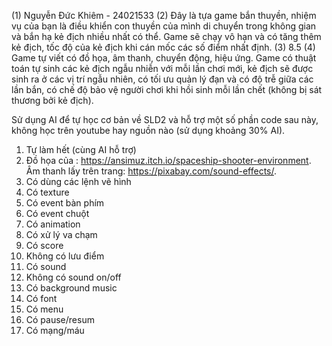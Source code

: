 (1) Nguyễn Đức Khiêm - 24021533
(2) Đây là tựa game bắn thuyền, nhiệm vụ của bạn là điều khiển con thuyền của mình di chuyển trong không gian và bắn hạ kẻ địch nhiều nhất có thể. Game sẽ chạy vô hạn và có tăng thêm kẻ địch, tốc độ của kẻ địch khi cán mốc các số điểm nhất định.
(3) 8.5
(4) Game tự viết có đồ họa, âm thanh, chuyển động, hiệu ứng. Game có thuật toán tự sinh các kẻ địch ngẫu nhiễn với mỗi lần chơi mới, kẻ địch sẽ được sinh ra ở các vị trí ngẫu nhiên, có tối ưu quản lý đạn và có độ trễ giữa các lần bắn, có chế độ bảo vệ người chơi khi hồi sinh mỗi lần chết (không bị sát thương bởi kẻ địch).

Sử dụng AI để tự học cơ bản về SLD2 và hỗ trợ một số phần code sau này, không học trên youtube hay nguồn nào (sử dụng khoảng 30% AI).

1. Tự làm hết (cùng AI hỗ trợ)
2. Đồ họa của : https://ansimuz.itch.io/spaceship-shooter-environment. Âm thanh lấy trên trang: https://pixabay.com/sound-effects/.
3. Có dùng các lệnh vẽ hình
4. Có texture
5. Có event bàn phím
6. Có event chuột
7. Có animation
8. Có xử lý va chạm
9. Có score
10. Không có lưu điểm
11. Có sound
12. Không có sound on/off
13. Có background music
14. Có font
15. Có menu
16. Có pause/resum
17. Có mạng/máu







